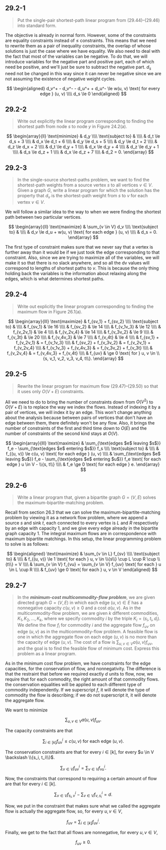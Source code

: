 ## 29.2-1

> Put the single-pair shortest-path linear program from $\text{(29.44)}$–$\text{(29.46)}$ into standard form.

The objective is already in normal form. However, some of the constraints are equality constraints instead of $\le$ constraints. This means that we need to rewrite them as a pair of inequality constraints, the overlap of whose solutions is just the case where we have equality. We also need to deal with the fact that most of the variables can be negative. To do that, we will introduce variables for the negative part and positive part, each of which need be positive, and we'll just be sure to subtract the negative part. $d_s$ need not be changed in this way since it can never be negative since we are not assuming the existence of negative weight cycles.

$$
\begin{aligned}
d_v^+ - d_v^- - d_u^+ + d_u^- \le w(u, v) \text{ for every edge } (u, v) \\\\
d_s \le 0
\end{aligned}
$$

## 29.2-2

> Write out explicitly the linear program corresponding to finding the shortest path from node $s$ to node $y$ in Figure 24.2(a).

$$
\begin{array}{ll}
\text{minimize}   & d_y \\\\
\text{subject to} & \\\\
                  & d_t \le d_s + 3 \\\\
                  & d_x \le d_t + 6 \\\\
                  & d_y \le d_s + 5 \\\\
                  & d_y \le d_t + 2 \\\\
                  & d_z \le d_x + 2 \\\\
                  & d_t \le d_y + 1 \\\\
                  & d_x \le d_y + 4 \\\\
                  & d_z \le d_y + 1 \\\\
                  & d_s \le d_z + 1 \\\\
                  & d_x \le d_z + 7 \\\\
                  & d_2 =   0.
\end{array}
$$

## 29.2-3

> In the single-source shortest-paths problem, we want to find the shortest-path weights from a source vertex $s$ to all vertices $v \in V$. Given a graph $G$, write a linear program for which the solution has the property that $d_v$ is the shortest-path weight from $s$ to $v$ for each vertex $v \in V$.

We will follow a similar idea to the way to when we were finding the shortest path between two particular vertices.

$$
\begin{array}{ll}
\text{maximize}   & \sum_{v \in V} d_v \\\\
\text{subject to} & \\\\
                  & d_v \le d_u + w(u, v) \text{ for each edge } (u, v) \\\\
                  & d_s =   0.
\end{array}
$$

The first type of constraint makes sure that we never say that a vertex is further away than it would be if we just took the edge corresponding to that constraint. Also, since we are trying to maximize all of the variables, we will make it so that there is no slack anywhere, and so all the dv values will correspond to lengths of shortest paths to $v$. This is because the only thing holding back the variables is the information about relaxing along the edges, which is what determines shortest paths.

## 29.2-4

> Write out explicitly the linear program corresponding to finding the maximum flow in Figure 26.1(a).

$$
\begin{array}{lll}
\text{maximize}   & f_{sv_1} + f_{sv_2} \\\\
\text{subject to} & \\\\
                  & f_{sv_1}                & \le 16 \\\\
                  & f_{sv_2}                & \le 14 \\\\
                  & f_{v_1v_3}              & \le 12 \\\\
                  & f_{v_2v_1}              & \le  4 \\\\
                  & f_{v_2v_4}              & \le 14 \\\\
                  & f_{v_3v_2}              & \le  9 \\\\
                  & f_{v_3t}                & \le 20 \\\\
                  & f_{v_4v_3}              & \le  7 \\\\
                  & f_{v_4t}                & \le  4 \\\\
                  & f_{sv_1} + f_{v_2v_1}   & =   f_{v_1v_3} \\\\
                  & f_{sv_2} + f_{v_3v_2}   & =   f_{v_2v_1} + f_{v_2v_4} \\\\
                  & f_{v_1v_3} + f_{v_4v_3} & =   f_{v_3v_2} + f_{v_3t} \\\\
                  & f_{v_2v_4}              & =   f_{v_4v_3} + f_{v_4t} \\\\
                  & f_{uv}                  & \ge 0 \text{ for } u, v \in \\{s, v_1, v_2, v_3, v_4, t\\}.
\end{array}
$$

## 29.2-5

> Rewrite the linear program for maximum flow $\text{(29.47)}$–$\text{(29.50)}$ so that it uses only $O(V + E)$ constraints.

All we need to do to bring the number of constraints down from $O(V^2)$ to $O(V + E)$ is to replace the way we index the flows. Instead of indexing it by a pair of vertices, we will index it by an edge. This won't change anything about the analysis because between pairs of vertices that don't have an edge between them, there definitely won't be any flow. Also, it brings the number of constraints of the first and third time down to $O(E)$ and the number of constraints of the second kind stays at $O(V)$.

$$
\begin{array}{lll}
\text{maximize}   & \sum_{\text{edges $e$ leaving $s$}} f_e - \sum_{\text{edges $e$ entering $s$}} f_s \\\\
\text{subject to} & \\\\
                  & f_{(u, v)} \le c(u, v) \text{ for each edge } (u, v) \\\\
                  & \sum_{\text{edges $e$ leaving $u$}} f_e - \sum_{\text{edges $e$ entering $u$}} f_e \text{ for each edge } u \in V - \\{s, t\\} \\\\
                  & f_e \ge 0 \text{ for each edge } e.
\end{array}
$$

## 29.2-6

> Write a linear program that, given a bipartite graph $G = (V, E)$ solves the maximum-bipartite-matching problem.

Recall from section 26.3 that we can solve the maximum-bipartite-matching problem by viewing it as a network flow problem, where we append a source $s$ and sink $t$, each connected to every vertex is $L$ and $R$ respectively by an edge with capacity $1$, and we give every edge already in the bipartite graph capacity $1$. The integral maximum flows are in correspondence with maximum bipartite matchings. In this setup, the linear programming problem to solve is as follows:

$$
\begin{aligned}
\text{maximize}   & \sum_{v \in L} f_{sv} \\\\
\text{subject to} & \\\\
                  & f_{(u, v)} \le 1 \text{ for each } u, v \in \\{s\\} \cup L \cup R \cup \\{t\\} = V \\\\
                  & \sum_{v \in V} f_{vu} = \sum_{v \in V} f_{uv} \text{ for each } u \in L \cup R \\\\
                  & f_{uv} \ge 0 \text{ for each } u, v \in V
\end{aligned}
$$

## 29.2-7

> In the **_minimum-cost multicommodity-flow problem_**, we are given directed graph $G = (V, E)$ in which each edge $(u, v) \in E$ has a nonnegative capacity $c(u, v) \ge 0$ and a cost $a(u, v)$. As in the multicommodity-flow problem, we are given $k$ different commodities, $K_1, K_2, \ldots, K_k$, where we specify commodity $i$ by the triple $K_i = (s_i, t_i, d_i)$. We define the flow $f_i$ for commodity $i$ and the aggregate flow $f_{uv}$ on edge $(u, v)$ as in the multicommodity-flow problem. A feasible flow is one in which the aggregate flow on each edge $(u, v)$ is no more than the capacity of edge $(u, v)$. The cost of a flow is $\sum_{u, v \in V} a(u, v)f_{uv}$, and the goal is to find the feasible flow of minimum cost. Express this problem as a linear program.

As in the minimum cost flow problem, we have constraints for the edge capacities, for the conservation of flow, and nonnegativity. The difference is that the restraint that before we required exactly $d$ units to flow, now, we require that for each commodity, the right amount of that commodity flows. the conservation equalities will be applied to each different type of commodity independently. If we superscript $f$, it will denote the type of commodity the flow is describing; if we do not superscript it, it will denote the aggregate flow.

We want to minimize

$$\sum_{u, v \in V} a(u, v) f_{uv}.$$

The capacity constraints are that

$$\sum_{i \in [k]} f_{uv}^i \le c(u, v) \text{ for each edge } (u, v).$$

The conservation constraints are that for every $i \in [k]$, for every $u \in V \backslash \\{s_i, t_i\\}$.

$$\sum_{v \in V} f_{uv}^i = \sum_{v \in V} f_{vu}^i.$$

Now, the constraints that correspond to requiring a certain amount of flow are that for every $i \in [k]$.

$$\sum_{v \in V} f_{s_i, v}^i - \sum_{v \in V} f_{v, s_i}^i = d.$$

Now, we put in the constraint that makes sure what we called the aggregate flow is actually the aggregate flow, so, for every $u, v \in V$,

$$f_{uv} = \sum_{i \in [k]} f_{uv}^i.$$

Finally, we get to the fact that all flows are nonnegative, for every $u, v \in V$,

$$f_{uv} \ge 0.$$
